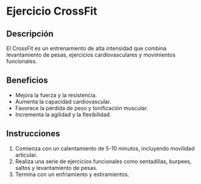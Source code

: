 # Ejercicio CrossFit

## Descripción
El CrossFit es un entrenamiento de alta intensidad que combina levantamiento de pesas, ejercicios cardiovasculares y movimientos funcionales.

## Beneficios
- Mejora la fuerza y la resistencia.
- Aumenta la capacidad cardiovascular.
- Favorece la pérdida de peso y tonificación muscular.
- Incrementa la agilidad y la flexibilidad.

## Instrucciones
1. Comienza con un calentamiento de 5-10 minutos, incluyendo movilidad articular.
2. Realiza una serie de ejercicios funcionales como sentadillas, burpees, saltos y levantamiento de pesas.
3. Termina con un enfriamiento y estiramientos.
